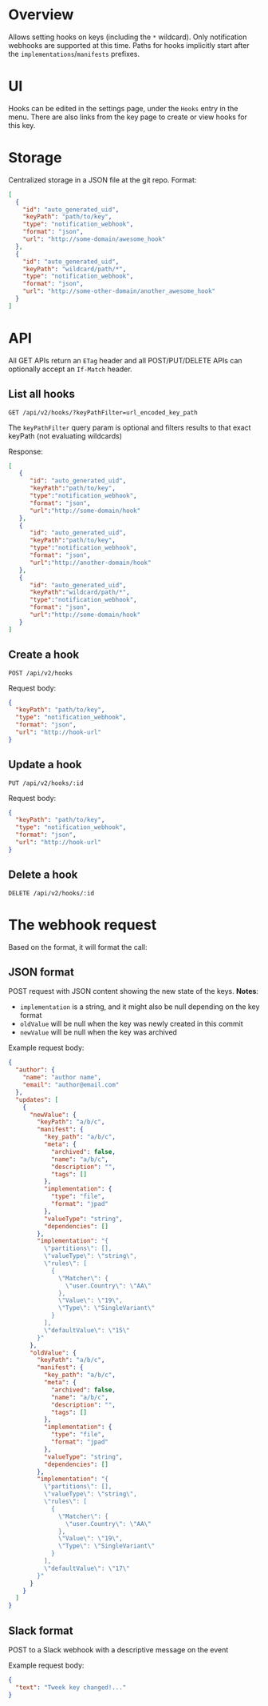 # Overview

Allows setting hooks on keys (including the `*` wildcard). Only notification webhooks are supported at this time.
Paths for hooks implicitly start after the `implementations`/`manifests` prefixes.

# UI

Hooks can be edited in the settings page, under the `Hooks` entry in the menu.
There are also links from the key page to create or view hooks for this key.

# Storage

Centralized storage in a JSON file at the git repo. Format:

```JSON
[
  {
    "id": "auto_generated_uid",
    "keyPath": "path/to/key",
    "type": "notification_webhook",
    "format": "json",
    "url": "http://some-domain/awesome_hook"
  },
  {
    "id": "auto_generated_uid",
    "keyPath": "wildcard/path/*",
    "type": "notification_webhook",
    "format": "json",
    "url": "http://some-other-domain/another_awesome_hook"
  }
]
```

# API

All GET APIs return an `ETag` header and all POST/PUT/DELETE APIs can optionally accept an `If-Match` header.

## List all hooks

`GET /api/v2/hooks/?keyPathFilter=url_encoded_key_path`

The `keyPathFilter` query param is optional and filters results to that exact keyPath (not evaluating wildcards)

Response:

```JSON
[
   {
      "id": "auto_generated_uid",
      "keyPath":"path/to/key",
      "type":"notification_webhook",
      "format": "json",
      "url":"http://some-domain/hook"
   },
   {
      "id": "auto_generated_uid",
      "keyPath":"path/to/key",
      "type":"notification_webhook",
      "format": "json",
      "url":"http://another-domain/hook"
   },
   {
      "id": "auto_generated_uid",
      "keyPath":"wildcard/path/*",
      "type":"notification_webhook",
      "format": "json",
      "url":"http://some-domain/hook"
   }
]
```

## Create a hook

`POST /api/v2/hooks`

Request body:

```JSON
{
  "keyPath": "path/to/key",
  "type": "notification_webhook",
  "format": "json",
  "url": "http://hook-url"
}
```

## Update a hook

`PUT /api/v2/hooks/:id`

Request body:

```JSON
{
  "keyPath": "path/to/key",
  "type": "notification_webhook",
  "format": "json",
  "url": "http://hook-url"
}
```

## Delete a hook

`DELETE /api/v2/hooks/:id`

# The webhook request

Based on the format, it will format the call:

## JSON format
POST request with JSON content showing the new state of the keys.
**Notes**:

- `implementation` is a string, and it might also be null depending on the key format
- `oldValue` will be null when the key was newly created in this commit
- `newValue` will be null when the key was archived

Example request body:

```JSON
{
  "author": {
    "name": "author name",
    "email": "author@email.com"
  },
  "updates": [
    {
      "newValue": {
        "keyPath": "a/b/c",
        "manifest": {
          "key_path": "a/b/c",
          "meta": {
            "archived": false,
            "name": "a/b/c",
            "description": "",
            "tags": []
          },
          "implementation": {
            "type": "file",
            "format": "jpad"
          },
          "valueType": "string",
          "dependencies": []
        },
        "implementation": "{
          \"partitions\": [],
          \"valueType\": \"string\",
          \"rules\": [
            {
              \"Matcher\": {
                \"user.Country\": \"AA\"
              },
              \"Value\": \"19\",
              \"Type\": \"SingleVariant\"
            }
          ],
          \"defaultValue\": \"15\"
        }"
      },
      "oldValue": {
        "keyPath": "a/b/c",
        "manifest": {
          "key_path": "a/b/c",
          "meta": {
            "archived": false,
            "name": "a/b/c",
            "description": "",
            "tags": []
          },
          "implementation": {
            "type": "file",
            "format": "jpad"
          },
          "valueType": "string",
          "dependencies": []
        },
        "implementation": "{
          \"partitions\": [],
          \"valueType\": \"string\",
          \"rules\": [
            {
              \"Matcher\": {
                \"user.Country\": \"AA\"
              },
              \"Value\": \"19\",
              \"Type\": \"SingleVariant\"
            }
          ],
          \"defaultValue\": \"17\"
        }"
      }
    }
  ]
}
```

## Slack format
POST to a Slack webhook with a descriptive message on the event

Example request body:
```JSON
{
  "text": "Tweek key changed!..."
}
```
